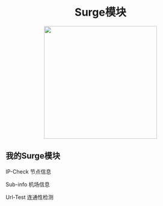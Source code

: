 <h1 align="center">Surge模块</h1>

<p align="center">
<img src="https://raw.githubusercontent.com/xbs8/Surge/main/Module.png" width="300"></img>
</p>


## 我的Surge模块
IP-Check 节点信息<br>

Sub-info 机场信息<br>

Url-Test 连通性检测<br>

<br>

